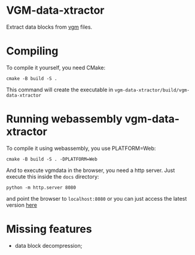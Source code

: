 # VGM-data-xtractor

Extract data blocks from [vgm](https://vgmrips.net/packs/) files.

# Compiling

To compile it yourself, you need CMake:
```
cmake -B build -S .
```
This command will create the executable in `vgm-data-xtractor/build/vgm-data-xtractor`

# Running webassembly vgm-data-xtractor

To compile it using webassembly, you use PLATFORM=Web:
```
cmake -B build -S . -DPLATFORM=Web
```
And to execute vgmdata in the browser, you need a http server. Just execute this inside the `docs` directory:
```
python -m http.server 8080
```
and point the browser to `localhost:8080` or you can just access the latest version [here](https://pvmm.github.io/vgm-data-xtractor/)

# Missing features

* data block decompression;
